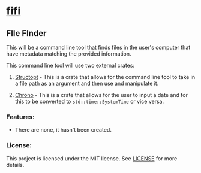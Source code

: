 # [fifi](https://github.com/MetallicSquid/rust-cmd-line-tools/tree/master/fifi)

## **FIle FInder**

This will be a command line tool that finds files in the user's computer that have metadata matching the provided information.

This command line tool will use two external crates:

1.  [Structopt](https://github.com/TeXitoi/structopt) - This is a crate that allows for the command line tool to take in a file path as an argument and then use and manipulate it.

2.  [Chrono](https://github.com/chronotope/chrono) - This is a crate that allows for the user to input a date and for this to be converted to `std::time::SystemTime` or vice versa.

### Features:

* There are none, it hasn't been created.

### License:

This project is licensed under the MIT license. See [LICENSE](https://github.com/MetallicSquid/rust-cmd-line-tools/blob/master/LICENSE) for more details.
